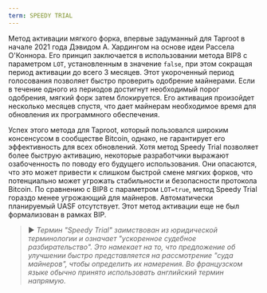 ```yaml
---
term: SPEEDY TRIAL
---
```


Метод активации мягкого форка, впервые задуманный для Taproot в начале 2021 года Дэвидом А. Хардингом на основе идеи Рассела О'Коннора. Его принцип заключается в использовании метода BIP8 с параметром `LOT`, установленным в значение `false`, при этом сокращая период активации до всего 3 месяцев. Этот укороченный период голосования позволяет быстро проверить одобрение майнерами. Если в течение одного из периодов достигнут необходимый порог одобрения, мягкий форк затем блокируется. Его активация произойдет несколько месяцев спустя, что дает майнерам необходимое время для обновления их программного обеспечения.

Успех этого метода для Taproot, который пользовался широким консенсусом в сообществе Bitcoin, однако, не гарантирует его эффективность для всех обновлений. Хотя метод Speedy Trial позволяет более быструю активацию, некоторые разработчики выражают озабоченность по поводу его будущего использования. Они опасаются, что это может привести к слишком быстрой смене мягких форков, что потенциально может угрожать стабильности и безопасности протокола Bitcoin. По сравнению с BIP8 с параметром `LOT=true`, метод Speedy Trial гораздо менее угрожающий для майнеров. Автоматически планируемый UASF отсутствует. Этот метод активации еще не был формализован в рамках BIP.

> ► *Термин "Speedy Trial" заимствован из юридической терминологии и означает "ускоренное судебное разбирательство". Это намекает на то, что предложение об улучшении быстро представляется на рассмотрение "суда майнеров", чтобы определить их намерения. Во французском языке обычно принято использовать английский термин напрямую.*